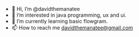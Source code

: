 - 👋 Hi, I’m @davidthemanatee
- 👀 I’m interested in java programming, ux and ui.
- 🌱 I’m currently learning basic flowgram.
- 📫 How to reach me davidthemanatee@gmail.com

<!---
davidthemanatee/davidthemanatee is a ✨ special ✨ repository because its `README.md` (this file) appears on your GitHub profile.
You can click the Preview link to take a look at your changes.
--->
